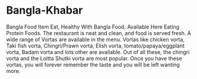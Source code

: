# Bangla-Khabar
Bangla Food Item Eat, Healthy With Bangla Food. Available Here Eating Protein Foods. The restaurant is neat and clean, and food is served fresh. A wide range of Vortas are available in the menu. Vortas like chicken vorta, Taki fish vorta, Chingri/Prawn vorta, Elish vorta, tomato/papaya/eggplant vorta, Badam vorta and lots other are available. Out of all these, the chingri vorta and the Loitta Shutki vorta are most popular. Once you have these vortas, you will forever remember the taste and you will be left wanting more.
